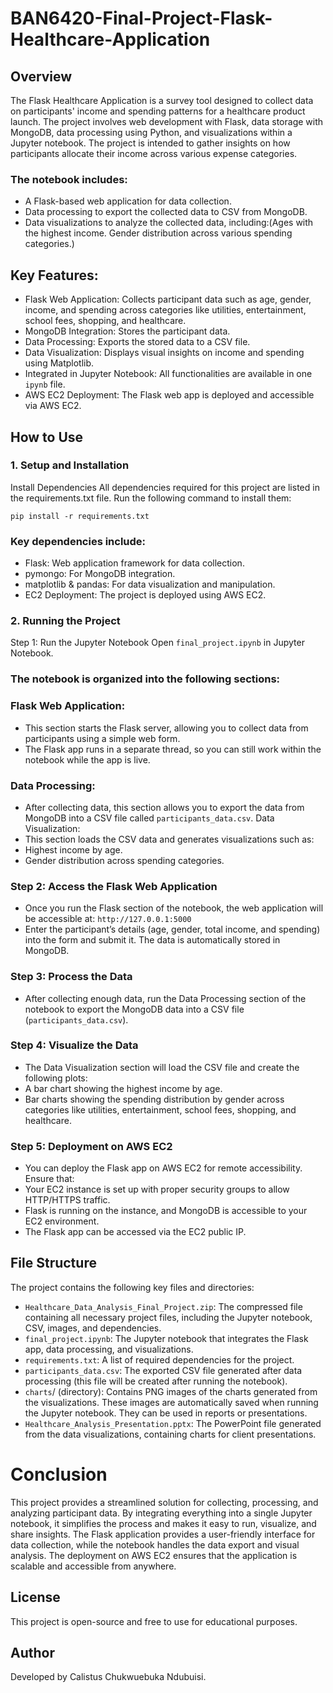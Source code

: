 # BAN6420-Final-Project-Flask-Healthcare-Application

## Overview
The Flask Healthcare Application is a survey tool designed to collect data on participants' income and spending patterns for a healthcare product launch. The project involves web development with Flask, data storage with MongoDB, data processing using Python, and visualizations within a Jupyter notebook. The project is intended to gather insights on how participants allocate their income across various expense categories.

### The notebook includes:
- A Flask-based web application for data collection.
- Data processing to export the collected data to CSV from MongoDB.
- Data visualizations to analyze the collected data, including:(Ages with the highest income. Gender distribution across various spending categories.)

## Key Features:
- Flask Web Application: Collects participant data such as age, gender, income, and spending across categories like utilities, entertainment, school fees, shopping, and healthcare.
- MongoDB Integration: Stores the participant data.
- Data Processing: Exports the stored data to a CSV file.
- Data Visualization: Displays visual insights on income and spending using Matplotlib.
- Integrated in Jupyter Notebook: All functionalities are available in one `ipynb` file.
- AWS EC2 Deployment: The Flask web app is deployed and accessible via AWS EC2.



## How to Use
### 1. Setup and Installation
Install Dependencies
All dependencies required for this project are listed in the requirements.txt file. Run the following command to install them:

`pip install -r requirements.txt`

### Key dependencies include:
- Flask: Web application framework for data collection.
- pymongo: For MongoDB integration.
- matplotlib & pandas: For data visualization and manipulation.
- EC2 Deployment: The project is deployed using AWS EC2.

### 2. Running the Project
Step 1: Run the Jupyter Notebook
Open `final_project.ipynb` in Jupyter Notebook.

### The notebook is organized into the following sections:
### Flask Web Application:
- This section starts the Flask server, allowing you to collect data from participants using a simple web form.
- The Flask app runs in a separate thread, so you can still work within the notebook while the app is live.
### Data Processing:
- After collecting data, this section allows you to export the data from MongoDB into a CSV file called `participants_data.csv`.
Data Visualization:
- This section loads the CSV data and generates visualizations such as:
- Highest income by age.
- Gender distribution across spending categories.

### Step 2: Access the Flask Web Application
- Once you run the Flask section of the notebook, the web application will be accessible at:
`http://127.0.0.1:5000`
- Enter the participant’s details (age, gender, total income, and spending) into the form and submit it. The data is automatically stored in MongoDB.

### Step 3: Process the Data
- After collecting enough data, run the Data Processing section of the notebook to export the MongoDB data into a CSV file (`participants_data.csv`).

### Step 4: Visualize the Data
- The Data Visualization section will load the CSV file and create the following plots:
- A bar chart showing the highest income by age.
- Bar charts showing the spending distribution by gender across categories like utilities, entertainment, school fees, shopping, and healthcare.

### Step 5: Deployment on AWS EC2
- You can deploy the Flask app on AWS EC2 for remote accessibility. Ensure that:
- Your EC2 instance is set up with proper security groups to allow HTTP/HTTPS traffic.
- Flask is running on the instance, and MongoDB is accessible to your EC2 environment.
- The Flask app can be accessed via the EC2 public IP.


## File Structure
The project contains the following key files and directories:
- `Healthcare_Data_Analysis_Final_Project.zip`: The compressed file containing all necessary project files, including the Jupyter notebook, CSV, images, and dependencies.
- `final_project.ipynb`: The Jupyter notebook that integrates the Flask app, data processing, and visualizations.
- `requirements.txt`: A list of required dependencies for the project.
- `participants_data.csv`: The exported CSV file generated after data processing (this file will be created after running the notebook).
- `charts`/ (directory): Contains PNG images of the charts generated from the visualizations. These images are automatically saved when running the Jupyter notebook. They can be used in reports or presentations.
- `Healthcare_Analysis_Presentation.pptx`: The PowerPoint file generated from the data visualizations, containing charts for client presentations.

# Conclusion
This project provides a streamlined solution for collecting, processing, and analyzing participant data. By integrating everything into a single Jupyter notebook, it simplifies the process and makes it easy to run, visualize, and share insights. The Flask application provides a user-friendly interface for data collection, while the notebook handles the data export and visual analysis. The deployment on AWS EC2 ensures that the application is scalable and accessible from anywhere.

## License
This project is open-source and free to use for educational purposes.


## Author
Developed by Calistus Chukwuebuka Ndubuisi.

